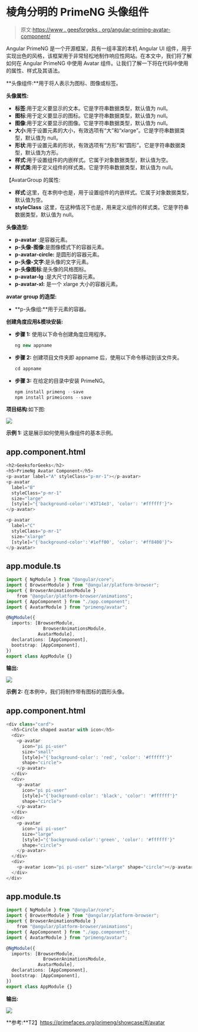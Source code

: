 # 棱角分明的 PrimeNG 头像组件

> 原文:[https://www . geesforgeks . org/angular-priming-avatar-component/](https://www.geeksforgeeks.org/angular-primeng-avatar-component/)

Angular PrimeNG 是一个开源框架，具有一组丰富的本机 Angular UI 组件，用于实现出色的风格，该框架用于非常轻松地制作响应性网站。在本文中，我们将了解如何在 Angular PrimeNG 中使用 Avatar 组件。让我们了解一下将在代码中使用的属性、样式及其语法。

**头像组件:**用于将人表示为图标、图像或标签。

**头像属性:**

*   **标签**:用于定义要显示的文本。它是字符串数据类型，默认值为 null。
*   **图标**:用于定义要显示的图标。它是字符串数据类型，默认值为 null。
*   **图像**:用于定义要显示的图像。它是字符串数据类型，默认值为 null。
*   **大小**:用于设置元素的大小，有效选项有“大”和“xlarge”。它是字符串数据类型，默认值为 null。
*   **形状**:用于设置元素的形状，有效选项有“方形”和“圆形”。它是字符串数据类型，默认值为方形。
*   **样式**:用于设置组件的内嵌样式。它属于对象数据类型，默认值为空。
*   **样式类**:用于定义组件的样式类。它是字符串数据类型，默认值为 null。

【AvatarGroup 的属性:

*   **样式**:这里，在本例中也是，用于设置组件的内嵌样式。它属于对象数据类型，默认值为空。
*   **styleClass** :这里，在这种情况下也是，用来定义组件的样式类。它是字符串数据类型，默认值为 null。

**头像造型:**

*   **p-avatar** :是容器元素。
*   **p-头像-图像**:是图像模式下的容器元素。
*   **p-avatar-circle:** 是圆形的容器元素。
*   **p-头像-文字**:是头像的文字元素。
*   **p-头像图标**:是头像的风格图标。
*   **p-avatar-lg** :是大尺寸的容器元素。
*   **p-avatar-xl:** 是一个 xlarge 大小的容器元素。

**avatar group 的造型:**

*   **p-头像组:**用于元素的容器。

**创建角度应用&模块安装:**

*   **步骤 1:** 使用以下命令创建角度应用程序。

    ```ts
    ng new appname
    ```

*   **步骤 2:** 创建项目文件夹即 appname 后，使用以下命令移动到该文件夹。

    ```ts
    cd appname
    ```

*   **步骤 3:** 在给定的目录中安装 PrimeNG。

    ```ts
    npm install primeng --save
    npm install primeicons --save
    ```

**项目结构**:如下图:

![](img/6e2ac1499ceea2e58d3439c1f9f0d39a.png)

**示例 1:** 这是展示如何使用头像组件的基本示例。

## app.component.html

```ts
<h2>GeeksforGeeks</h2>
<h5>PrimeNg Avatar Component</h5>
<p-avatar label="A" styleClass="p-mr-1"></p-avatar>
<p-avatar
  label="B"
  styleClass="p-mr-1"
  size="large"
  [style]="{'background-color':'#3714e3', 'color': '#ffffff'}">
</p-avatar>

<p-avatar
  label="C"
  styleClass="p-mr-1"
  size="xlarge"
  [style]="{'background-color':'#1eff00', 'color': '#ff8400'}">
</p-avatar>
```

## app.module.ts

```ts
import { NgModule } from "@angular/core";
import { BrowserModule } from "@angular/platform-browser";
import { BrowserAnimationsModule } 
    from "@angular/platform-browser/animations";
import { AppComponent } from "./app.component";
import { AvatarModule } from "primeng/avatar";

@NgModule({
  imports: [BrowserModule, 
              BrowserAnimationsModule, 
            AvatarModule],
  declarations: [AppComponent],
  bootstrap: [AppComponent],
})
export class AppModule {}
```

**输出:**

![](img/d687cc10be916fcdd3ff6e20ace8eb53.png)

**示例 2:** 在本例中，我们将制作带有图标的圆形头像。

## app.component.html

```ts
<div class="card">
  <h5>Circle shaped avatar with icon</h5>
  <div>
    <p-avatar
      icon="pi pi-user"
      size="small"
      [style]="{'background-color': 'red', 'color': '#ffffff'}"
      shape="circle">
    </p-avatar>
  </div>
  <div>
    <p-avatar
      icon="pi pi-user"
      [style]="{'background-color': 'black', 'color': '#ffffff'}"
      shape="circle">
    </p-avatar>
  </div>
  <div>
    <p-avatar
      icon="pi pi-user"
      size="large"
      [style]="{'background-color':'green', 'color': '#ffffff'}"
      shape="circle">
    </p-avatar>
  </div>
  <div>
    <p-avatar icon="pi pi-user" size="xlarge" shape="circle"></p-avatar>
  </div>
</div>
```

## app.module.ts

```ts
import { NgModule } from "@angular/core";
import { BrowserModule } from "@angular/platform-browser";
import { BrowserAnimationsModule } 
    from "@angular/platform-browser/animations";
import { AppComponent } from "./app.component";
import { AvatarModule } from "primeng/avatar";

@NgModule({
  imports: [BrowserModule, 
              BrowserAnimationsModule, 
            AvatarModule],
  declarations: [AppComponent],
  bootstrap: [AppComponent],
})
export class AppModule {}
```

**输出:**

![](img/f32559379228a3423bd5b1b35d6f8274.png)

**参考:**T2】https://primefaces.org/primeng/showcase/#/avatar